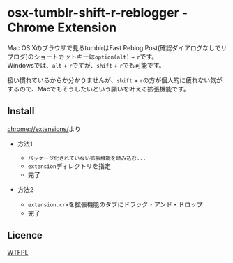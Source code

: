 osx-tumblr-shift-r-reblogger - Chrome Extension
====

Mac OS Xのブラウザで見るtumblrはFast Reblog Post(確認ダイアログなしでリブログ)のショートカットキーは`option(alt)` + `r`です。  
Windowsでは、`alt` + `r`ですが、`shift` + `r`でも可能です。

扱い慣れているからか分かりませんが、`shift` + `r`の方が個人的に疲れない気がするので、Macでもそうしたいという願いを叶える拡張機能です。

## Install

[chrome://extensions/](chrome://extensions/)より

* 方法1
    + `パッケージ化されていない拡張機能を読み込む...`
    + `extension`ディレクトリを指定
    + 完了

* 方法2
    + `extension.crx`を拡張機能のタブにドラッグ・アンド・ドロップ
    + 完了

## Licence
[WTFPL](http://www.wtfpl.net/)